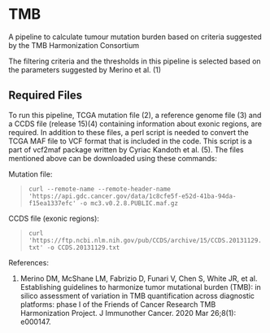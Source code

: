# TMB
A pipeline to calculate tumour mutation burden based on criteria suggested by the TMB Harmonization Consortium


The filtering criteria and the thresholds in this pipeline is selected based on the parameters suggested by Merino et al. (1)


## Required Files

To run this pipeline, TCGA mutation file (2), a reference genome file (3) and a CCDS file (release 15)(4) containing information about exonic regions, are required. In addition to these files, a perl script is needed to convert the TCGA MAF file to VCF format that is included in the code. This script is a part of vcf2maf package written by Cyriac Kandoth et al. (5). The files mentioned above can be downloaded using these commands:

Mutation file:
> `curl --remote-name --remote-header-name 'https://api.gdc.cancer.gov/data/1c8cfe5f-e52d-41ba-94da-f15ea1337efc' -o mc3.v0.2.8.PUBLIC.maf.gz`

CCDS file (exonic regions):
> `curl 'https://ftp.ncbi.nlm.nih.gov/pub/CCDS/archive/15/CCDS.20131129.txt' -o CCDS.20131129.txt`

References:
1. Merino DM, McShane LM, Fabrizio D, Funari V, Chen S, White JR, et al. Establishing guidelines to harmonize tumor mutational burden (TMB): in silico assessment of variation in TMB quantification across diagnostic platforms: phase I of the Friends of Cancer Research TMB Harmonization Project. J Immunother Cancer. 2020 Mar 26;8(1): e000147.
